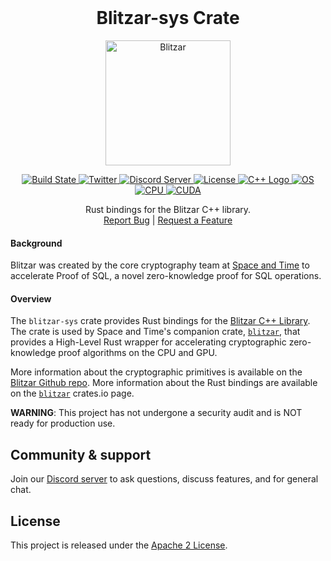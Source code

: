 <div id="top"></div>

<!-- PROJECT LOGO -->
<br />
<div align="center">
  <h1 align="center">Blitzar-sys Crate</h1>

<picture>
  <source media="(prefers-color-scheme: dark)" width="200px" srcset="https://raw.githubusercontent.com/spaceandtimelabs/blitzar-rs/assets/logo_dark_background.png">
  <source media="(prefers-color-scheme: light)" width="200px" srcset="https://raw.githubusercontent.com/spaceandtimelabs/blitzar-rs/assets/logo_light_background.png">
  <img alt="Blitzar" width="200px" src="https://raw.githubusercontent.com/spaceandtimelabs/blitzar-rs/assets/logo_light_background.png">
</picture>

<p align="center">
  <a href="https://github.com/spaceandtimelabs/blitzar/actions/workflows/release.yml">
    <img alt="Build State" src="https://github.com/spaceandtimelabs/blitzar/actions/workflows/release.yml/badge.svg">
  </a>

  <a href="https://twitter.com/intent/follow?screen_name=spaceandtimedb">
    <img alt="Twitter" src="https://img.shields.io/twitter/follow/spaceandtimedb.svg?style=social&label=Follow">
  </a>

  <a href="http://discord.gg/SpaceandTimeDB">
    <img alt="Discord Server" src="https://img.shields.io/discord/953025874154893342?logo=discord">
  </a>
  
  <a href="https://github.com/spaceandtimelabs/blitzar/blob/main/LICENSE">
    <img alt="License" src="https://img.shields.io/badge/License-Apache_2.0-blue.svg">
    </a>
  </a>

  <a href="https://en.cppreference.com/w/cpp/20">
    <img alt="C++ Logo" src="https://img.shields.io/badge/C%2B%2B-20-blue?style=flat&logo=c%2B%2B">
    </a>
  </a>

  <a href="https://www.linux.org/">
    <img alt="OS" src="https://img.shields.io/badge/OS-Linux-blue?logo=linux">
    </a>
  </a>

  <a href="https://www.linux.org/">
    <img alt="CPU" src="https://img.shields.io/badge/CPU-x86-red">
    </a>
  </a>

  <a href="https://developer.nvidia.com/cuda-downloads">
    <img alt="CUDA" src="https://img.shields.io/badge/CUDA-12.1-green?style=flat&logo=nvidia">
    </a>
  </a>

  <p align="center">
    Rust bindings for the Blitzar C++ library.
    <br />
    <a href="https://github.com/spaceandtimelabs/blitzar/issues">Report Bug</a>
    |
    <a href="https://github.com/spaceandtimelabs/blitzar/issues">Request a Feature</a>
  </p>
</div>

#### Background

Blitzar was created by the core cryptography team at [Space and Time](https://www.spaceandtime.io/) to accelerate Proof of SQL, a novel zero-knowledge proof for SQL operations.

#### Overview

The `blitzar-sys` crate provides Rust bindings for the [Blitzar C++ Library](https://github.com/spaceandtimelabs/blitzar). The crate is used by Space and Time's companion crate, [`blitzar`](https://crates.io/crates/blitzar), that provides a High-Level Rust wrapper for accelerating cryptographic zero-knowledge proof algorithms on the CPU and GPU.

More information about the cryptographic primitives is available on the [Blitzar Github repo](https://github.com/spaceandtimelabs/blitzar). More information about the Rust bindings are available on the [`blitzar`](https://crates.io/crates/blitzar) crates.io page.

**WARNING**: This project has not undergone a security audit and is NOT ready for production use.

## Community & support

Join our [Discord server](https://discord.com/SpaceandTimeDB) to ask questions, discuss features, and for general chat.

## License

This project is released under the [Apache 2 License](LICENSE).
